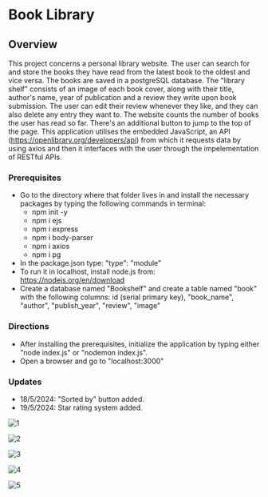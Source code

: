 # Book Library
## Overview
This project concerns a personal library website. The user can search for and store the books they have read from the latest book to the oldest and vice versa. The books are saved in a postgreSQL database.
The "library shelf" consists of an image of each book cover, along with their title, author's name, year of publication and a review they write upon book submission.
The user can edit their review whenever they like, and they can also delete any entry they want to.
The website counts the number of books the user has read so far. 
There's an additional button to jump to the top of the page.
This application utilises the embedded JavaScript, an API (https://openlibrary.org/developers/api) from which it requests data by using axios and then it interfaces with the user through the impelementation of RESTful APIs.
### Prerequisites
- Go to the directory where that folder lives in and install the necessary packages by typing the following commands in terminal:
  - npm init -y
  - npm i ejs
  - npm i express
  - npm i body-parser
  - npm i axios
  - npm i pg
- In the package.json type: "type": "module"
- To run it in localhost, install node.js from: https://nodejs.org/en/download
- Create a database named "Bookshelf" and create a table named "book" with the following columns: id (serial primary key), "book_name", "author", "publish_year", "review", "image"
### Directions 
- After installing the prerequisites, initialize the application by typing either "node index.js" or "nodemon index.js".
- Open a browser and go to "localhost:3000"
### Updates
- 18/5/2024: "Sorted by" button added.
- 19/5/2024: Star rating system added. 

![1](https://github.com/Stratosss/BookLibrary/assets/157527268/c44310ab-7221-44f7-960e-25179bb71706)

![2](https://github.com/Stratosss/BookLibrary/assets/157527268/f0c323fd-90ca-493e-99bf-1e738e74c176)

![3](https://github.com/Stratosss/BookLibrary/assets/157527268/1c598a79-f6da-4636-b927-c9175b0ce264)

![4](https://github.com/Stratosss/BookLibrary/assets/157527268/13f83a67-b619-470b-be18-ab2d115e36f4)

![5](https://github.com/Stratosss/BookLibrary/assets/157527268/f4d7809a-c791-42c0-95d1-ed8a83ba1680)
